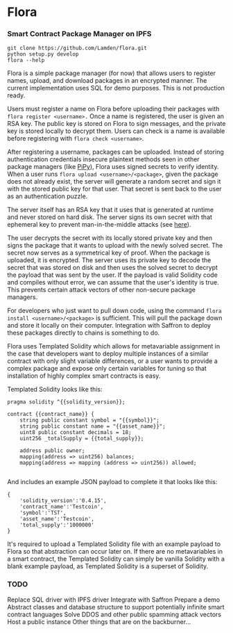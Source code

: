 # Flora
### Smart Contract Package Manager on IPFS


```
git clone https://github.com/Lamden/flora.git
python setup.py develop
flora --help
```

Flora is a simple package manager (for now) that allows users to register names, upload, and download packages in an encrypted manner. The current implementation uses SQL for demo purposes. This is not production ready.

Users must register a name on Flora before uploading their packages with ```flora register <username>.``` Once a name is registered, the user is given an RSA key. The public key is stored on Flora to sign messages, and the private key is stored locally to decrypt them. Users can check is a name is available before registering with ```flora check <username>```.

After registering a username, packages can be uploaded. Instead of storing authentication credentials insecure plaintext methods seen in other package managers (like [PiPy](https://packaging.python.org/guides/migrating-to-pypi-org/#uploading])), Flora uses signed secrets to verify identity. When a user runs ```flora upload <username>/<package>```, given the package does not already exist, the server will generate a random secret and sign it with the stored public key for that user. That secret is sent back to the user as an authentication puzzle.

The server itself has an RSA key that it uses that is generated at runtime and never stored on hard disk. The server signs its own secret with that ephemeral key to prevent man-in-the-middle attacks (see [here](https://isis.poly.edu/~jcappos/papers/cappos_pmsec_tr08-02.pdf])).

The user decrypts the secret with its locally stored private key and then signs the package that it wants to upload with the newly solved secret. The secret now serves as a symmetrical key of proof. When the package is uploaded, it is encrypted. The server uses its private key to decode the secret that was stored on disk and then uses the solved secret to decrypt the payload that was sent by the user. If the payload is valid Solidity code and compiles without error, we can assume that the user's identity is true. This prevents certain attack vectors of other non-secure package managers.

For developers who just want to pull down code, using the command ```flora install <username>/<package>``` is sufficient. This will pull the package down and store it locally on their computer. Integration with Saffron to deploy these packages directly to chains is something to do.

Flora uses Templated Solidity which allows for metavariable assignment in the case that developers want to deploy multiple instances of a similar contract with only slight variable differences, or a user wants to provide a complex package and expose only certain variables for tuning so that installation of highly complex smart contracts is easy.

Templated Solidity looks like this:

```
pragma solidity ^{{solidity_version}};

contract {{contract_name}} {
    string public constant symbol = "{{symbol}}";
    string public constant name = "{{asset_name}}";
    uint8 public constant decimals = 18;
    uint256 _totalSupply = {{total_supply}};

    address public owner;
    mapping(address => uint256) balances;
    mapping(address => mapping (address => uint256)) allowed;
    
```

And includes an example JSON payload to complete it that looks like this:

```
{
    'solidity_version':'0.4.15',
    'contract_name':'Testcoin',
    'symbol':'TST',
    'asset_name':'Testcoin',
    'total_supply':'1000000'
}
```

It's required to upload a Templated Solidity file with an example payload to Flora so that abstraction can occur later on. If there are no metavariables in a smart contract, the Templated Solidity can simply be vanilla Solidity with a blank example payload, as Templated Solidity is a superset of Solidity.

### TODO
Replace SQL driver with IPFS driver
Integrate with Saffron
Prepare a demo
Abstract classes and database structure to support potentially infinite smart contract languages
Solve DDOS and other public spamming attack vectors
Host a public instance
Other things that are on the backburner...